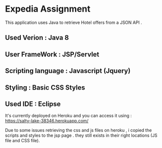 # Expedia Assignment 
This application uses Java to retrieve Hotel offers from a JSON API .

Used Verion :
Java 8
---------------------
User FrameWork :
JSP/Servlet
---------------------
Scripting language : 
Javascript (Jquery)
---------------------
Styling :
Basic CSS Styles
---------------------
Used IDE :
Eclipse
---------------------

It's currently deployed on Heroku and you can access it using : https://salty-lake-38346.herokuapp.com/

Due to some issues retrieving the css and js files on heroku , i copied the scripts and styles to the jsp page . they still exists in their right locations (JS file and CSS file).



